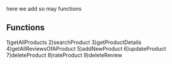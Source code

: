 here we add so may functions
## Functions
1)getAllProducts
2)searchProduct
3)getProductDetails
4)getAllReviewsOfAProduct
5)addNewProduct
6)updateProduct
7)deleteProduct
8)rateProduct
9)deleteReview